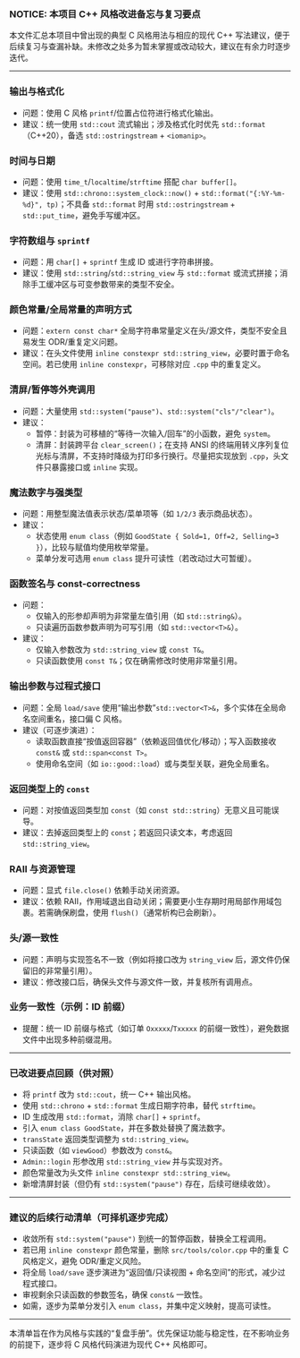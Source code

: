 ### NOTICE: 本项目 C++ 风格改进备忘与复习要点

本文件汇总本项目中曾出现的典型 C 风格用法与相应的现代 C++ 写法建议，便于后续复习与查漏补缺。未修改之处多为暂未掌握或改动较大，建议在有余力时逐步迭代。

---

### 输出与格式化
- 问题：使用 C 风格 `printf`/位置占位符进行格式化输出。
- 建议：统一使用 `std::cout` 流式输出；涉及格式化时优先 `std::format`（C++20），备选 `std::ostringstream` + `<iomanip>`。

### 时间与日期
- 问题：使用 `time_t`/`localtime`/`strftime` 搭配 `char buffer[]`。
- 建议：使用 `std::chrono::system_clock::now()` + `std::format("{:%Y-%m-%d}", tp)`；不具备 `std::format` 时用 `std::ostringstream` + `std::put_time`，避免手写缓冲区。

### 字符数组与 `sprintf`
- 问题：用 `char[]` + `sprintf` 生成 ID 或进行字符串拼接。
- 建议：使用 `std::string`/`std::string_view` 与 `std::format` 或流式拼接；消除手工缓冲区与可变参数带来的类型不安全。

### 颜色常量/全局常量的声明方式
- 问题：`extern const char*` 全局字符串常量定义在头/源文件，类型不安全且易发生 ODR/重复定义问题。
- 建议：在头文件使用 `inline constexpr std::string_view`，必要时置于命名空间。若已使用 `inline constexpr`，可移除对应 `.cpp` 中的重复定义。

### 清屏/暂停等外壳调用
- 问题：大量使用 `std::system("pause")`、`std::system("cls"/"clear")`。
- 建议：
  - 暂停：封装为可移植的“等待一次输入/回车”的小函数，避免 `system`。
  - 清屏：封装跨平台 `clear_screen()`；在支持 ANSI 的终端用转义序列复位光标与清屏，不支持时降级为打印多行换行。尽量把实现放到 `.cpp`，头文件只暴露接口或 `inline` 实现。

### 魔法数字与强类型
- 问题：用整型魔法值表示状态/菜单项等（如 `1/2/3` 表示商品状态）。
- 建议：
  - 状态使用 `enum class`（例如 `GoodState { Sold=1, Off=2, Selling=3 }`），比较与赋值均使用枚举常量。
  - 菜单分发可选用 `enum class` 提升可读性（若改动过大可暂缓）。

### 函数签名与 const-correctness
- 问题：
  - 仅输入的形参却声明为非常量左值引用（如 `std::string&`）。
  - 只读遍历函数参数声明为可写引用（如 `std::vector<T>&`）。
- 建议：
  - 仅输入参数改为 `std::string_view` 或 `const T&`。
  - 只读函数使用 `const T&`；仅在确需修改时使用非常量引用。

### 输出参数与过程式接口
- 问题：全局 `load/save` 使用“输出参数”`std::vector<T>&`，多个实体在全局命名空间重名，接口偏 C 风格。
- 建议（可逐步演进）：
  - 读取函数直接“按值返回容器”（依赖返回值优化/移动）；写入函数接收 `const&` 或 `std::span<const T>`。
  - 使用命名空间（如 `io::good::load`）或与类型关联，避免全局重名。

### 返回类型上的 `const`
- 问题：对按值返回类型加 `const`（如 `const std::string`）无意义且可能误导。
- 建议：去掉返回类型上的 `const`；若返回只读文本，考虑返回 `std::string_view`。

### RAII 与资源管理
- 问题：显式 `file.close()` 依赖手动关闭资源。
- 建议：依赖 RAII，作用域退出自动关闭；需要更小生存期时用局部作用域包裹。若需确保刷盘，使用 `flush()`（通常析构已会刷新）。

### 头/源一致性
- 问题：声明与实现签名不一致（例如将接口改为 `string_view` 后，源文件仍保留旧的非常量引用）。
- 建议：修改接口后，确保头文件与源文件一致，并复核所有调用点。

### 业务一致性（示例：ID 前缀）
- 提醒：统一 ID 前缀与格式（如订单 `Oxxxxx`/`Txxxxx` 的前缀一致性），避免数据文件中出现多种前缀混用。

---

### 已改进要点回顾（供对照）
- 将 `printf` 改为 `std::cout`，统一 C++ 输出风格。
- 使用 `std::chrono` + `std::format` 生成日期字符串，替代 `strftime`。
- ID 生成改用 `std::format`，消除 `char[]` + `sprintf`。
- 引入 `enum class GoodState`，并在多数处替换了魔法数字。
- `transState` 返回类型调整为 `std::string_view`。
- 只读函数（如 `viewGood`）参数改为 `const&`。
- `Admin::login` 形参改用 `std::string_view` 并与实现对齐。
- 颜色常量改为头文件 `inline constexpr std::string_view`。
- 新增清屏封装（但仍有 `std::system("pause")` 存在，后续可继续收敛）。

---

### 建议的后续行动清单（可择机逐步完成）
- 收敛所有 `std::system("pause")` 到统一的暂停函数，替换全工程调用。
- 若已用 `inline constexpr` 颜色常量，删除 `src/tools/color.cpp` 中的重复 C 风格定义，避免 ODR/重定义风险。
- 将全局 `load/save` 逐步演进为“返回值/只读视图 + 命名空间”的形式，减少过程式接口。
- 审视剩余只读函数的参数签名，确保 `const&` 一致性。
- 如需，逐步为菜单分发引入 `enum class`，并集中定义映射，提高可读性。

---

本清单旨在作为风格与实践的“复盘手册”。优先保证功能与稳定性，在不影响业务的前提下，逐步将 C 风格代码演进为现代 C++ 风格即可。


